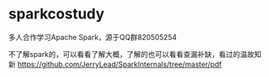 # sparkcostudy

多人合作学习Apache Spark，源于QQ群820505254

不了解spark的，可以看看了解大概，了解的也可以看看查漏补缺，看过的温故知新
https://github.com/JerryLead/SparkInternals/tree/master/pdf
